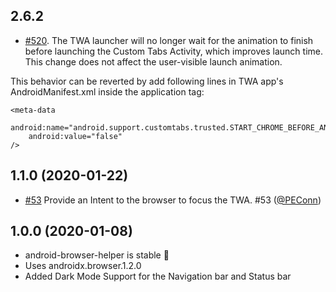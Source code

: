 ## 2.6.2

* [#520](https://github.com/GoogleChrome/android-browser-helper/pull/520). The TWA launcher will
no longer wait for the animation to finish before launching the Custom Tabs Activity, which
improves launch time. This change does not affect the user-visible launch animation.

This behavior can be reverted by add following lines in TWA app's AndroidManifest.xml inside
the application tag: 
```
<meta-data
    android:name="android.support.customtabs.trusted.START_CHROME_BEFORE_ANIMATION_COMPLETE"
    android:value="false"
/>
```

## 1.1.0 (2020-01-22)

* [#53](https://github.com/GoogleChrome/android-browser-helper/pull/53) Provide an Intent to the 
  browser to focus the TWA. #53 ([@PEConn](https://github.com/PEConn))
  
## 1.0.0 (2020-01-08)

* android-browser-helper is stable :rocket:
* Uses androidx.browser.1.2.0
* Added Dark Mode Support for the Navigation bar and Status bar